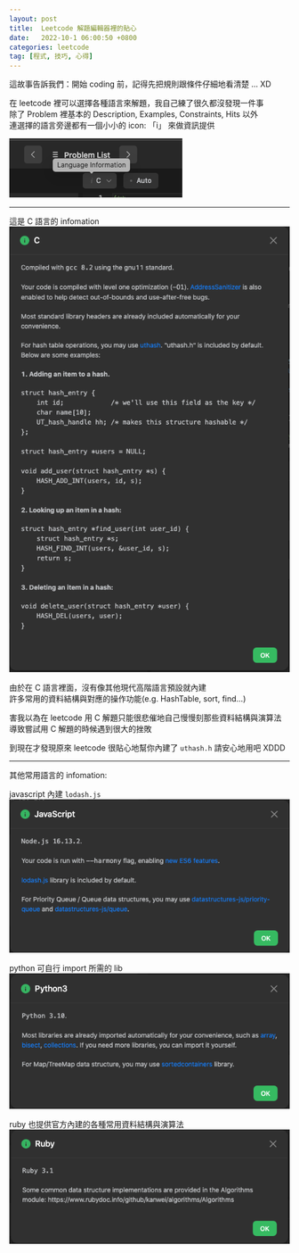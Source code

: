```yaml
---
layout: post
title:  Leetcode 解題編輯器裡的貼心
date:   2022-10-1 06:00:50 +0800
categories: leetcode
tag: [程式, 技巧, 心得]
---
```


這故事告訴我們：開始 coding 前，記得先把規則跟條件仔細地看清楚 ... XD

在 leetcode 裡可以選擇各種語言來解題，我自己練了很久都沒發現一件事\
除了 Problem 裡基本的 Description, Examples, Constraints, Hits 以外\
連選擇的語言旁邊都有一個小小的 icon: 「i」 來做資訊提供

![infomation](/assets/images/leetcode/p1.png)

---

這是 C 語言的 infomation
![c](/assets/images/leetcode/p2.png)

由於在 C 語言裡面，沒有像其他現代高階語言預設就內建\
許多常用的資料結構與對應的操作功能(e.g. HashTable, sort, find...)

害我以為在 leetcode 用 C 解題只能很悲催地自己慢慢刻那些資料結構與演算法\
導致嘗試用 C 解題的時候遇到很大的挫敗

到現在才發現原來 leetcode 很貼心地幫你內建了 `uthash.h` 請安心地用吧 XDDD

---

其他常用語言的 infomation:

javascript 內建 `lodash.js`
![javascript](/assets/images/leetcode/p3.png)

python 可自行 import 所需的 lib
![python](/assets/images/leetcode/p4.png)

ruby 也提供官方內建的各種常用資料結構與演算法
![ruby](/assets/images/leetcode/p5.png)
